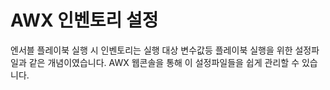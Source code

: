 # AWX 인벤토리 설정
엔서블 플레이북 실행 시 인벤토리는 실행 대상 변수값등 플레이북 실행을 위한 설정파일과 같은 개념이였습니다.
AWX 웹콘솔을 통해 이 설정파일들을 쉽게 관리할 수 있습니다.


